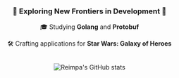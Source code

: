 <div align="center">
    <h3>🌟 Exploring New Frontiers in Development 🌟</h3>
    <p>🎓 Studying <strong>Golang</strong> and <strong>Protobuf</strong></p>
    <p>🛠️ Crafting applications for <strong>Star Wars: Galaxy of Heroes</strong></p>
</div>
<br>
<div align="center">
    <img src="https://github-readme-stats.vercel.app/api?username=reimpa&show_icons=true&theme=dark" alt="Reimpa's GitHub stats">
</div>

